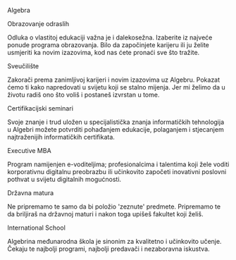 Algebra

Obrazovanje odraslih

Odluka o vlastitoj edukaciji važna je i dalekosežna. Izaberite iz najveće ponude programa obrazovanja. Bilo da započinjete karijeru ili ju želite usmjeriti ka novim izazovima, kod nas ćete pronaći sve što tražite.

Sveučilište

Zakorači prema zanimljivoj karijeri i novim izazovima uz Algebru. Pokazat ćemo ti kako napredovati u svijetu koji se stalno mijenja. Jer mi želimo da u životu radiš ono što voliš i postaneš izvrstan u tome.

Certifikacijski seminari

Svoje znanje i trud uložen u specijalistička znanja informatičkih tehnologija u Algebri možete potvrditi pohađanjem edukacije, polaganjem i stjecanjem najtraženijih informatičkih certifikata.

Executive MBA

Program namijenjen e-voditeljima; profesionalcima i talentima koji žele voditi korporativnu digitalnu preobrazbu ili učinkovito započeti inovativni poslovni pothvat u svijetu digitalnih mogućnosti.

Državna matura

Ne pripremamo te samo da bi položio 'zeznute' predmete. Pripremamo te da briljiraš na državnoj maturi i nakon toga upišeš fakultet koji želiš.

International School

Algebrina međunarodna škola je sinonim za kvalitetno i učinkovito učenje. Čekaju te najbolji programi, najbolji predavači i nezaboravna iskustva.
